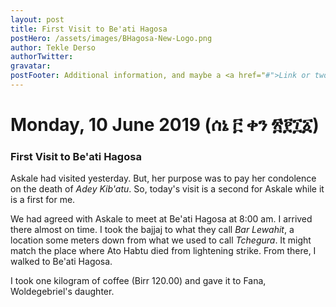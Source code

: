 ```yaml
---
layout: post
title: First Visit to Be'ati Hagosa
postHero: /assets/images/BHagosa-New-Logo.png
author: Tekle Derso
authorTwitter: 
gravatar: 
postFooter: Additional information, and maybe a <a href="#">Link or two</a>
---
```


# Monday, 10 June 2019 (ሰኔ ፫ ቀን ፳፻፲፩)

### First Visit to Be'ati Hagosa

Askale had visited yesterday. But, her purpose was to pay her condolence on the death of _Adey Kib'atu_. So, today's visit is a second for Askale while it is a first for me.

We had agreed with Askale to meet at Be'ati Hagosa at 8:00 am. I arrived there almost on time. I took the bajjaj to what they call _Bar Lewahit_, a location some meters down from what we used to call _Tchegura_. It might match the place where Ato Habtu died from lightening strike. From there, I walked to Be'ati Hagosa.

I took one kilogram of coffee (Birr 120.00) and gave it to Fana, Woldegebriel's daughter.

